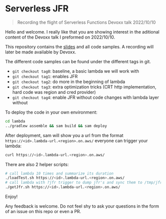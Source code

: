 # Serverless JFR

> Recording the flight of Serverless Functions
> Devoxx talk 2022/10/10

Hello and welcome.  I really like that you are showing interest in the aditional
content of the Devoxx talk I preformed on 2022/10/10.

This repository contains the [slides](./slides.pdf) and all code samples.
A recording will later be made available by Devoxx.

The different code samples can be found under the different tags in git.

* `git checkout tag0`: baseline, a basic lambda we will work with
* `git checkout tag1`: enables JFR
* `git checkout tag2`: do more in the beginning of lambda
* `git checkout tag3`: extra optimization tricks (CRT http implementation, hard code was region and cred provider)
* `git checkout tag4`: enable JFR without code changes with lambda layer without

To deploy the code in your own environment:

```sh
cd lambda
../gradlew assemble && sam build && sam deploy
```

After deployment, sam will show you a url from the format
`https://<id>.lambda-url.<region>.on.aws/` everyone can trigger your lambda:

```sh
curl https://<id>.lambda-url.<region>.on.aws/
```

There are also 2 helper scripts:

```sh
# call lambda 10 times and summarize its duration
./loadTest.sh https://<id>.lambda-url.<region>.on.aws/
# call lambda with ?jfr trigger to dump jfr's and sync them to /tmp/jfr-dumps
./getJfr.sh https://<id>.lambda-url.<region>.on.aws/
```

Enjoy!

Any feedback is welcome.
Do not feel shy to ask your questions in the form of an issue on this repo or even a PR.
